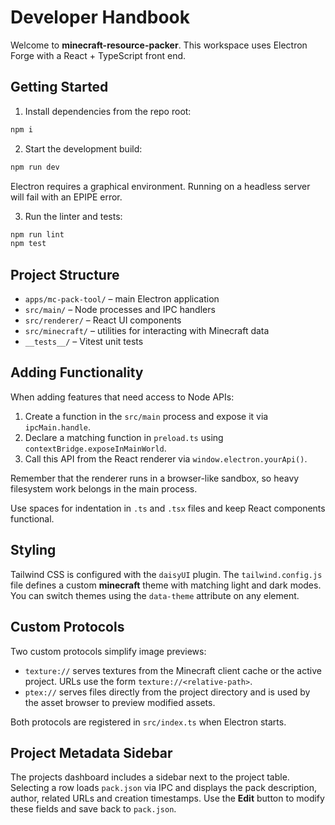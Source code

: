 # Developer Handbook

Welcome to **minecraft-resource-packer**. This workspace uses Electron Forge with a React + TypeScript front end.

## Getting Started

1. Install dependencies from the repo root:

```bash
npm i
```

2. Start the development build:

```bash
npm run dev
```

Electron requires a graphical environment. Running on a headless server will fail with an EPIPE error.

3. Run the linter and tests:

```bash
npm run lint
npm test
```

## Project Structure

- `apps/mc-pack-tool/` – main Electron application
- `src/main/` – Node processes and IPC handlers
- `src/renderer/` – React UI components
- `src/minecraft/` – utilities for interacting with Minecraft data
- `__tests__/` – Vitest unit tests

## Adding Functionality

When adding features that need access to Node APIs:

1. Create a function in the `src/main` process and expose it via `ipcMain.handle`.
2. Declare a matching function in `preload.ts` using `contextBridge.exposeInMainWorld`.
3. Call this API from the React renderer via `window.electron.yourApi()`.

Remember that the renderer runs in a browser-like sandbox, so heavy filesystem work belongs in the main process.

Use spaces for indentation in `.ts` and `.tsx` files and keep React components functional.

## Styling

Tailwind CSS is configured with the `daisyUI` plugin. The `tailwind.config.js`
file defines a custom **minecraft** theme with matching light and dark modes.
You can switch themes using the `data-theme` attribute on any element.

## Custom Protocols

Two custom protocols simplify image previews:

- `texture://` serves textures from the Minecraft client cache or the active
  project. URLs use the form `texture://<relative-path>`.
- `ptex://` serves files directly from the project directory and is used by the
  asset browser to preview modified assets.

Both protocols are registered in `src/index.ts` when Electron starts.

## Project Metadata Sidebar

The projects dashboard includes a sidebar next to the project table. Selecting a
row loads `pack.json` via IPC and displays the pack description, author, related
URLs and creation timestamps. Use the **Edit** button to modify these fields and
save back to `pack.json`.
